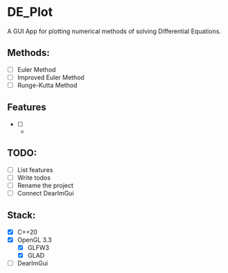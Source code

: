 # DE_Plot

A GUI App for plotting numerical methods of solving Differential Equations.

## Methods:
- [ ] Euler Method
- [ ] Improved Euler Method
- [ ] Runge-Kutta Method
## Features
- [ ] -
## TODO:
- [ ] List features
- [ ] Write todos
- [ ] Rename the project
- [ ] Connect DearImGui
## Stack:
- [x] C++20
- [x] OpenGL 3.3
  - [x] GLFW3
  - [x] GLAD
- [ ] DearImGui
